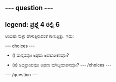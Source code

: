 --- question ---
---
legend: ಪ್ರಶ್ನೆ 4 ರಲ್ಲಿ 6
---

ಆಯಿಷಾ ಸುಳ್ಳು ಹೇಳುತ್ತಿರುವಂತೆ ಕಾಣುತ್ತಿತ್ತು. ಇದು:

--- choices ---
- () ವಾಸ್ತವವೋ ಅಥವಾ ಅವಲೋಕನವೋ?

- (x) ಅಭಿಪ್ರಾಯವೋ ಅಥವಾ ಮೌಲ್ಯಮಾಪನವೋ?
--- /choices ---

--- /question ---
